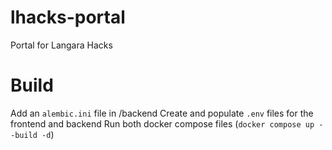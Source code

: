 # lhacks-portal
Portal for Langara Hacks


# Build
Add an `alembic.ini` file in /backend
Create and populate `.env` files for the frontend and backend
Run both docker compose files (`docker compose up --build -d`)